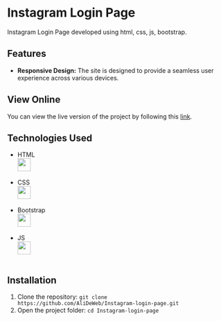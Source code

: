# Instagram Login Page

Instagram Login Page developed using html, css, js, bootstrap.

## Features

- **Responsive Design:** The site is designed to provide a seamless user experience across various devices.

## View Online

You can view the live version of the project by following this [link](https://alideweb.github.io/Instagram-login/).

## Technologies Used

- HTML
  <img style="display: block;" src="https://user-images.githubusercontent.com/25181517/192158954-f88b5814-d510-4564-b285-dff7d6400dad.png" width="30">
  <br>
- CSS
  <img style="display: block;" src="https://user-images.githubusercontent.com/25181517/183898674-75a4a1b1-f960-4ea9-abcb-637170a00a75.png" width="30">
  <br>
- Bootstrap
  <img style="display: block;" src="https://user-images.githubusercontent.com/25181517/183898054-b3d693d4-dafb-4808-a509-bab54cf5de34.png" width="30">
  <br>
- JS
  <img style="display: block;" src="https://raw.githubusercontent.com/danielcranney/readme-generator/main/public/icons/skills/javascript-colored.svg" width="30">
  <br>

## Installation

1. Clone the repository: `git clone https://github.com/AliDeWeb/Instagram-login-page.git`
2. Open the project folder: `cd Instagram-login-page`
